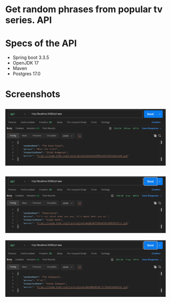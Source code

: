 # Get random phrases from popular tv series. API

# Specs of the API
* Spring boot 3.3.5
* OpenJDK 17
* Maven
* Postgres 17.0


# Screenshots
![image1](src/main/resources/img/img.png)
---
![image2](src/main/resources/img/img2.png)
---
![image3](src/main/resources/img/img3.png)
